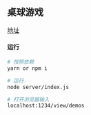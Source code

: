 ## 桌球游戏

[地址](https://hhzzcc.github.io/desk-ball-game/src/index.html)



#### 运行
```bash
# 按照依赖
yarn or npm i

# 运行
node server/index.js

# 打开浏览器输入
localhost:1234/view/demos

```